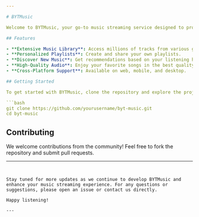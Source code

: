 ```yaml
---

# BYTMusic

Welcome to BYTMusic, your go-to music streaming service designed to provide an unparalleled listening experience by leveraging the YouTube Music API. Dive into a vast library of songs, create custom playlists, and discover new music with ease.

## Features

- **Extensive Music Library**: Access millions of tracks from various genres and artists via the YouTube Music API.
- **Personalized Playlists**: Create and share your own playlists.
- **Discover New Music**: Get recommendations based on your listening habits.
- **High-Quality Audio**: Enjoy your favorite songs in the best quality possible.
- **Cross-Platform Support**: Available on web, mobile, and desktop.

## Getting Started

To get started with BYTMusic, clone the repository and explore the project.

```bash
git clone https://github.com/yourusername/byt-music.git
cd byt-music
```

## Contributing

We welcome contributions from the community! Feel free to fork the repository and submit pull requests.

---
```


Stay tuned for more updates as we continue to develop BYTMusic and enhance your music streaming experience. For any questions or suggestions, please open an issue or contact us directly.

Happy listening!

---
